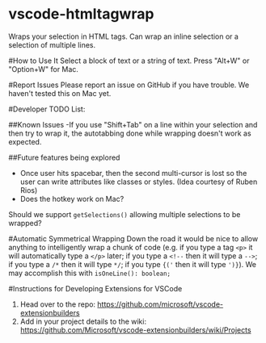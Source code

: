 # vscode-htmltagwrap
Wraps your selection in HTML tags.  Can wrap an inline selection or a selection of multiple lines.


#How to Use It
Select a block of text or a string of text.  Press "Alt+W" or "Option+W" for Mac.

#Report Issues
Please report an issue on GitHub if you have trouble.  We haven't tested this on Mac yet.

#Developer TODO List:

##Known Issues
-If you use "Shift+Tab" on a line within your selection and then try to wrap it, the autotabbing done while wrapping doesn't work as expected.

##Future features being explored

- Once user hits spacebar, then the second multi-cursor is lost so the user can write attributes like classes or styles. (Idea courtesy of Ruben Rios)
- Does the hotkey work on Mac?

Should we support `getSelections()` allowing multiple selections to be wrapped?

#Automatic Symmetrical Wrapping
Down the road it would be nice to allow anything to intelligently wrap a chunk of code (e.g. if you type a tag `<p>` it will automatically type a `</p>` later; if you type a `<!--` then it will type a `-->`; if you type a `/*` then it will type `*/`; if you type `{('` then it will type `')}`).
We may accomplish this with `isOneLine(): boolean;`

#Instructions for Developing Extensions for VSCode
1.	Head over to the repo: https://github.com/microsoft/vscode-extensionbuilders 
2.	Add in your project details to the wiki: https://github.com/Microsoft/vscode-extensionbuilders/wiki/Projects 